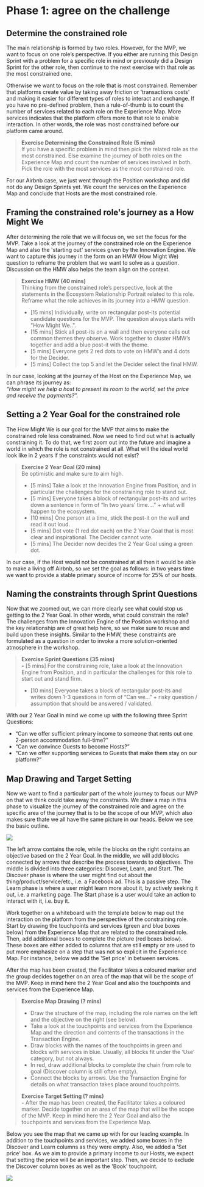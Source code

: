# Phase 1: agree on the challenge

## Determine the constrained role 

The main relationship is formed by two roles. However, for the MVP, we want to focus on one role’s perspective. If you either are running this Design Sprint with a problem for a specific role in mind or previously did a Design Sprint for the other role, then continue to the next exercise with that role as the most constrained one. 

Otherwise we want to focus on the role that is most constrained. Remember that platforms create value by taking away friction or 'transactions costs' and making it easier for different types of roles to interact and exchange. If you have no pre-defined problem, then a rule-of-thumb is to count the number of services related to each role on the Experience Map. More services indicates that the platform offers more to that role to enable interaction. In other words, the role was most constrained before our platform came around. 

> **Exercise Determining the Constrained Role \(5 mins\)**  
> If you have a specific problem in mind then pick the related role as the most constrained. Else examine the journey of both roles on the Experience Map and count the number of services involved in both. Pick the role with the most services as the most constrained role.

For our Airbnb case, we just went through the Position workshop and did not do any Design Sprints yet. We count the services on the Experience Map and conclude that Hosts are the most constrained role. 

## Framing the constrained role's journey as a How Might We

After determining the role that we will focus on, we set the focus for the MVP. Take a look at the journey of the constrained role on the Experience Map and also the 'starting out' services given by the Innovation Engine. We want to capture this journey in the form on an HMW \(How Might We\) question to reframe the problem that we want to solve as a question. Discussion on the HMW also helps the team align on the context.

> **Exercise HMW \(40 mins\)**  
> Thinking from the constrained role’s perspective, look at the statements in the Ecosystem Relationship Portrait related to this role. Reframe what the role achieves in its journey into a HMW question.   
> - \[15 mins\] Individually, write on rectangular post-its potential candidate questions for the MVP. The question always starts with "How Might We..".  
> - \[15 mins\] Stick all post-its on a wall and then everyone calls out common themes they observe. Work together to cluster HMW’s together and add a blue post-it with the theme.   
> - \[5 mins\] Everyone gets 2 red dots to vote on HMW’s and 4 dots for the Decider.   
> - \[5 mins\] Collect the top 5 and let the Decider select the final HMW.

In our case, looking at the journey of the Host on the Experience Map, we can phrase its journey as:   
_“How might we help a host to present its room to the world, set the price and receive the payments?”._

## Setting a 2 Year Goal for the constrained role

The How Might We is our goal for the MVP that aims to make the constrained role less constrained. Now we need to find out what is actually constraining it. To do that, we first zoom out into the future and imagine a world in which the role is not constrained at all. What will the ideal world look like in 2 years if the constraints would not exist? 

> **Exercise 2 Year Goal \(20 mins\)**  
> Be optimistic and make sure to aim high.   
> - \[5 mins\] Take a look at the Innovation Engine from Position, and in particular the challenges for the constraining role to stand out.   
> - \[5 mins\] Everyone takes a block of rectangular post-its and writes down a sentence in form of “In two years’ time….” + what will happen to the ecosystem.   
> - \[10 mins\] One person at a time, stick the post-it on the wall and read it out loud.   
> - \[5 mins\] Dot vote \(1 red dot each\) on the 2 Year Goal that is most clear and inspirational. The Decider cannot vote.   
> - \[5 mins\] The Decider now decides the 2 Year Goal using a green dot.

In our case, if the Host would not be constrained at all then it would be able to make a living off Airbnb, so we set the goal as follows: in two years time we want to provide a stable primary source of income for 25% of our hosts.

## Naming the constraints through Sprint Questions

Now that we zoomed out, we can more clearly see what could stop us getting to the 2 Year Goal. In other words, what could constrain the role? The challenges from the Innovation Engine of the Position workshop and the key relationship are of great help here, so we make sure to reuse and build upon these insights. Similar to the HMW, these constraints are formulated as a question in order to invoke a more solution-oriented atmosphere in the workshop.

> **Exercise Sprint Questions \(35 mins\)  
> -** \[5 mins\] For the constraining role, take a look at the Innovation Engine from Position, and in particular the challenges for this role to start out and stand firm.­  
> - \[10 mins\] Everyone takes a block of rectangular post-its and writes down 1-3 questions  in form of “Can we...” + risky question / assumption that should be answered / validated.

With our 2 Year Goal in mind we come up with the following three Sprint Questions:

* “Can we offer sufficient primary income to someone that rents out one 2-person accommodation full-time?” 
* “Can we convince Guests to become Hosts?” 
* “Can we offer supporting services to Guests that make them stay on our platform?”

## Map Drawing and Target Setting

Now we want to find a particular part of the whole journey to focus our MVP on that we think could take away the constraints. We draw a map in this phase to visualize the journey of the constrained role and agree on the specific area of the journey that is to be the scope of our MVP, which also makes sure thate we all have the same picture in our heads. Below we see the basic outline.

![](../.gitbook/assets/image%20%2816%29.png)

The left arrow contains the role, while the blocks on the right contains an objective based on the 2 Year Goal. In the middle, we will add blocks connected by arrows that describe the process towards to objectives. The middle is divided into three categories: Discover, Learn, and Start. The Discover phase is where the user might find out about the thing/product/service/etc., i.e. a Facebook ad. This is a passive step. The Learn phase is where a user might learn more about it, by actively seeking it out, i.e. a marketing page. The Start phase is a user would take an action to interact with it, i.e. buy it.

Work together on a whiteboard with the template below to map out the interaction on the platform from the perspective of the constraining role. Start by drawing the touchpoints and services \(green and blue boxes below\) from the Experience Map that are related to the constrained role. Then, add additional boxes to complete the picture \(red boxes below\). These boxes are either added to columns that are still empty or are used to put more emphasize on a step that was not so explicit in the Experience Map. For instance, below we add the 'Set price' in between services.

After the map has been created, the Facilitator takes a coloured marker and the group decides together on an area of the map that will be the scope of the MVP. Keep in mind here the 2 Year Goal and also the touchpoints and services from the Experience Map.

> **Exercise Map Drawing \(? mins\)**  
> - Draw the structure of the map, including the role names on the left and the objective on the right \(see below\).   
> - Take a look at the touchpoints and services from the Experience Map and the direction and contents of the transactions in the Transaction Engine.   
> - Draw blocks with the names of the touchpoints in green and blocks with services in blue. Usually, all blocks fit under the ‘Use’ category, but not always.   
> - In red, draw additional blocks to complete the chain from role to goal \(Discover column is still often empty\).   
> - Connect the blocks by arrows. Use the Transaction Engine for details on what transaction takes place around touchpoints.
>
> **Exercise Target Setting \(? mins\)  
> -** After the map has been created, the Facilitator takes a coloured marker. Decide together on an area of the map that will be the scope of the MVP. Keep in mind here the 2 Year Goal and also the touchpoints and services from the Experience Map.

Below you see the map that we came up with for our leading example. In addition to the touchpoints and services, we added some boxes in the Discover and Learn columns as they were empty. Also, we added a 'Set price' box. As we aim to provide a primary income to our Hosts, we expect that setting the price will be an important step. Then, we decide to exclude the Discover column boxes as well as the 'Book' touchpoint.

![](../.gitbook/assets/image%20%285%29.png)

## 



